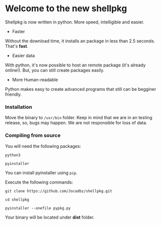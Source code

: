 # Welcome to the new shellpkg

Shellpkg is now written in python. More speed, intelligible and easier.

- Faster

Without the download time, it installs an package in less than 2.5 seconds. That's **fast**.

- Easier data

With python, it's now possible to host an remote package (it's already online!). But, you can still create packages easily.

- More Human-readable

Python makes easy to create advanced programs that still can be begginer friendly.

### Installation

Move the binary to ```/usr/bin``` folder. Keep in mind that we are in an testing release, so, bugs may happen.
We are not responsible for loss of data.

### Compiling from source

You will need the following packages:

```python3```

```pyinstaller```

You can install pyinstaller using ```pip```.

Execute the following commands:

```git clone https://github.com/Jocadbz/shellpkg.git```

```cd shellpkg```

```pyinstaller --onefile pypkg.py```

Your binary will be located under **dist** folder.
